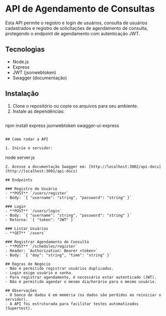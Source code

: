 # API de Agendamento de Consultas

Esta API permite o registro e login de usuários, consulta de usuários cadastrados e registro de solicitações de agendamento de consulta, protegendo o endpoint de agendamento com autenticação JWT.

## Tecnologias
- Node.js
- Express
- JWT (jsonwebtoken)
- Swagger (documentação)

## Instalação

1. Clone o repositório ou copie os arquivos para seu ambiente.
2. Instale as dependências:
   ```
npm install express jsonwebtoken swagger-ui-express
   ```

## Como rodar a API

1. Inicie o servidor:
   ```
node server.js
   ```
2. Acesse a documentação Swagger em: [http://localhost:3002/api-docs](http://localhost:3002/api-docs)

## Endpoints

### Registro de Usuário
- **POST** `/users/register`
  - Body: `{ "username": "string", "password": "string" }`

### Login
- **POST** `/users/login`
  - Body: `{ "username": "string", "password": "string" }`
  - Retorna: `{ "token": "JWT" }`

### Listar Usuários
- **GET** `/users`

### Registrar Agendamento de Consulta
- **POST** `/schedules/register`
  - Header: `Authorization: Bearer <token>`
  - Body: `{ "day": "string", "time": "string" }`

## Regras de Negócio
- Não é permitido registrar usuários duplicados.
- Login exige usuário e senha.
- Para registrar agendamento, é necessário estar autenticado (JWT).
- Não é permitido agendar o mesmo dia/horário para o mesmo usuário.

## Observações
- O banco de dados é em memória (os dados são perdidos ao reiniciar o servidor).
- A API foi estruturada para facilitar testes automatizados (Supertest).
